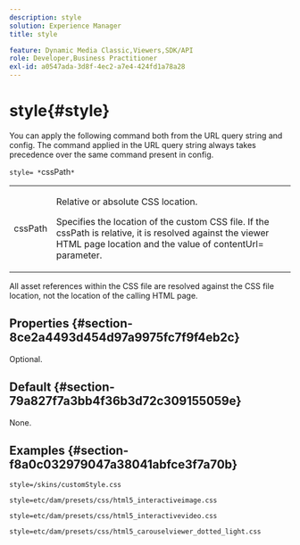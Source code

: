 ```yaml
---
description: style
solution: Experience Manager
title: style

feature: Dynamic Media Classic,Viewers,SDK/API
role: Developer,Business Practitioner
exl-id: a0547ada-3d8f-4ec2-a7e4-424fd1a78a28
---
```

# style{#style}

You can apply the following command both from the URL query string and config. The command applied in the URL query string always takes precedence over the same command present in config.

`style= *`cssPath`*`

<table id="table_F800F787CF0342749B934DAEB600C0EB"> 
 <tbody> 
  <tr> 
   <td colname="col1"> <p> <span class="codeph"> <span class="varname"> cssPath</span> </span> </p> </td> 
   <td colname="col2"> <p> Relative or absolute CSS location. </p> <p>Specifies the location of the custom CSS file. If the <span class="codeph"><span class="varname"> cssPath</span></span> is relative, it is resolved against the viewer HTML page location and the value of <span class="codeph"> contentUrl=</span> parameter. </p> </td> 
  </tr> 
 </tbody> 
</table>

All asset references within the CSS file are resolved against the CSS file location, not the location of the calling HTML page.

## Properties {#section-8ce2a4493d454d97a9975fc7f9f4eb2c}

Optional.

## Default {#section-79a827f7a3bb4f36b3d72c309155059e}

None.

## Examples {#section-f8a0c032979047a38041abfce3f7a70b}

`style=/skins/customStyle.css`

`style=etc/dam/presets/css/html5_interactiveimage.css`

`style=etc/dam/presets/css/html5_interactivevideo.css`

`style=etc/dam/presets/css/html5_carouselviewer_dotted_light.css`
